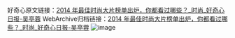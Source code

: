 好奇心原文链接：[2014 年最佳时尚大片榜单出炉，你都看过哪些？_时尚_好奇心日报-吴亭蓉](https://www.qdaily.com/articles/4570.html)
WebArchive归档链接：[2014 年最佳时尚大片榜单出炉，你都看过哪些？_时尚_好奇心日报-吴亭蓉](http://web.archive.org/web/20190623161511/https://www.qdaily.com/articles/4570.html)
![image](http://ww3.sinaimg.cn/large/007d5XDply1g3wfwdmhhyj30u09pikjl)